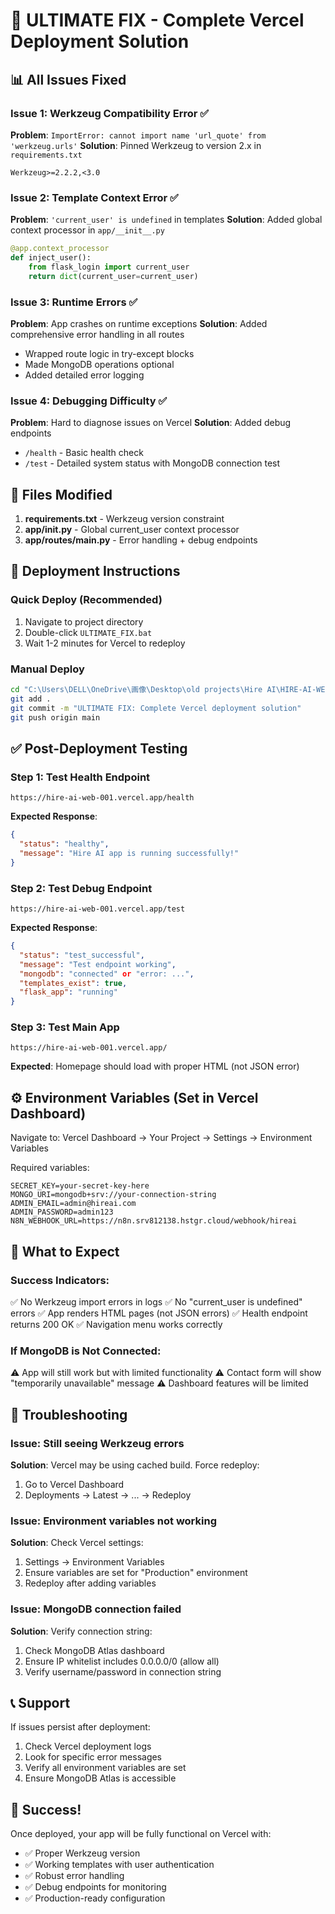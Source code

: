 # 🚀 ULTIMATE FIX - Complete Vercel Deployment Solution

## 📊 All Issues Fixed

### Issue 1: Werkzeug Compatibility Error ✅
**Problem**: `ImportError: cannot import name 'url_quote' from 'werkzeug.urls'`
**Solution**: Pinned Werkzeug to version 2.x in `requirements.txt`
```
Werkzeug>=2.2.2,<3.0
```

### Issue 2: Template Context Error ✅
**Problem**: `'current_user' is undefined` in templates
**Solution**: Added global context processor in `app/__init__.py`
```python
@app.context_processor
def inject_user():
    from flask_login import current_user
    return dict(current_user=current_user)
```

### Issue 3: Runtime Errors ✅
**Problem**: App crashes on runtime exceptions
**Solution**: Added comprehensive error handling in all routes
- Wrapped route logic in try-except blocks
- Made MongoDB operations optional
- Added detailed error logging

### Issue 4: Debugging Difficulty ✅
**Problem**: Hard to diagnose issues on Vercel
**Solution**: Added debug endpoints
- `/health` - Basic health check
- `/test` - Detailed system status with MongoDB connection test

## 📁 Files Modified

1. **requirements.txt** - Werkzeug version constraint
2. **app/__init__.py** - Global current_user context processor
3. **app/routes/main.py** - Error handling + debug endpoints

## 🚀 Deployment Instructions

### Quick Deploy (Recommended)
1. Navigate to project directory
2. Double-click `ULTIMATE_FIX.bat`
3. Wait 1-2 minutes for Vercel to redeploy

### Manual Deploy
```bash
cd "C:\Users\DELL\OneDrive\画像\Desktop\old projects\Hire AI\HIRE-AI-WEB-001"
git add .
git commit -m "ULTIMATE FIX: Complete Vercel deployment solution"
git push origin main
```

## ✅ Post-Deployment Testing

### Step 1: Test Health Endpoint
```
https://hire-ai-web-001.vercel.app/health
```
**Expected Response**:
```json
{
  "status": "healthy",
  "message": "Hire AI app is running successfully!"
}
```

### Step 2: Test Debug Endpoint
```
https://hire-ai-web-001.vercel.app/test
```
**Expected Response**:
```json
{
  "status": "test_successful",
  "message": "Test endpoint working",
  "mongodb": "connected" or "error: ...",
  "templates_exist": true,
  "flask_app": "running"
}
```

### Step 3: Test Main App
```
https://hire-ai-web-001.vercel.app/
```
**Expected**: Homepage should load with proper HTML (not JSON error)

## ⚙️ Environment Variables (Set in Vercel Dashboard)

Navigate to: Vercel Dashboard → Your Project → Settings → Environment Variables

Required variables:
```
SECRET_KEY=your-secret-key-here
MONGO_URI=mongodb+srv://your-connection-string
ADMIN_EMAIL=admin@hireai.com
ADMIN_PASSWORD=admin123
N8N_WEBHOOK_URL=https://n8n.srv812138.hstgr.cloud/webhook/hireai
```

## 🎯 What to Expect

### Success Indicators:
✅ No Werkzeug import errors in logs
✅ No "current_user is undefined" errors
✅ App renders HTML pages (not JSON errors)
✅ Health endpoint returns 200 OK
✅ Navigation menu works correctly

### If MongoDB is Not Connected:
⚠️ App will still work but with limited functionality
⚠️ Contact form will show "temporarily unavailable" message
⚠️ Dashboard features will be limited

## 🔧 Troubleshooting

### Issue: Still seeing Werkzeug errors
**Solution**: Vercel may be using cached build. Force redeploy:
1. Go to Vercel Dashboard
2. Deployments → Latest → ... → Redeploy

### Issue: Environment variables not working
**Solution**: Check Vercel settings:
1. Settings → Environment Variables
2. Ensure variables are set for "Production" environment
3. Redeploy after adding variables

### Issue: MongoDB connection failed
**Solution**: Verify connection string:
1. Check MongoDB Atlas dashboard
2. Ensure IP whitelist includes 0.0.0.0/0 (allow all)
3. Verify username/password in connection string

## 📞 Support

If issues persist after deployment:
1. Check Vercel deployment logs
2. Look for specific error messages
3. Verify all environment variables are set
4. Ensure MongoDB Atlas is accessible

## 🎉 Success!

Once deployed, your app will be fully functional on Vercel with:
- ✅ Proper Werkzeug version
- ✅ Working templates with user authentication
- ✅ Robust error handling
- ✅ Debug endpoints for monitoring
- ✅ Production-ready configuration
